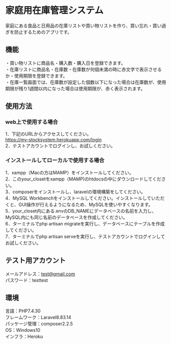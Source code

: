 # 家庭用在庫管理システム
家庭にある食品と日用品の在庫リストや買い物リストを作り、買い忘れ・買い過ぎを防止するためのアプリです。  

## 機能

・買い物リストに商品名・購入数・購入日を登録できます。  
・在庫リストに商品名・在庫数・在庫数が何個未満の時に赤文字で表示させるか・使用期限を登録できます。  
・在庫一覧画面では、在庫数が設定した個数以下になった場合は在庫数が、使用期限が残り1週間以内になった場合は使用期限が、赤く表示されます。  

## 使用方法

### web上で使用する場合

1．下記のURLからアクセスしてください。  
https://my-stocksystem.herokuapp.com/login  
2．テストアカウントでログインし、お試しください。  

### インストールしてローカルで使用する場合

1．xampp（Macの方はMAMP）をインストールしてください。  
2．このyour_closetをxampp（MAMP)のhtdocsの中にダウンロードしてください。  
3．composerをインストールし、laravelの環境構築をしてください。  
4．MySQL Workbenchをインストールしてください。インストールしていただくと、GUI操作が行えるようになるため、MySQLを使いやすくなります。  
5．your_closet内にある.envのDB_NAMEにデータベースの名前を入力し、MySQL内にも同じ名前のデータベースを作成してください。  
6．ターミナルでphp artisan migrateを実行し、データベースにテーブルを作成してください。  
7．ターミナルでphp artisan serveを実行し、テストアカウントでログインしてお試しください。  

## テスト用アカウント

メールアドレス：test@gmail.com  
パスワード：testtest  

## 環境

言語：PHP7.4.30   
フレームワーク：Laravel8.83.14  
パッケージ管理：composer2.2.5  
OS：Windows10  
インフラ：Heroku  